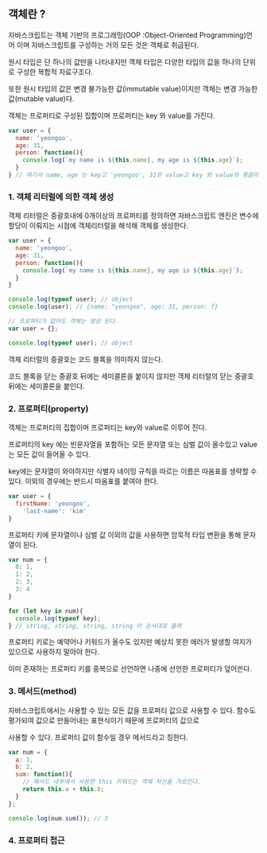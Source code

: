 ## 객체란 ?



자바스크립트는 객체 기반의 프로그래밍(OOP :Object-Oriented Programming)언어 이며 자바스크립트를 구성하는 거의 모든 것은 객체로 취급된다.

원시 타입은 단 하나의 값만을 나타내지만 객체 타입은 다양한 타입의 값을 하나의 단위로 구성한 복합적 자료구조다.

또한 원시 타입의 값은 변경 불가능한 값(immutable value)이지만 객체는 변경 가능한 값(mutable value)다.

객체는 프로퍼티로 구성된 집합이며 프로퍼티는 key 와 value를 가진다.

```javascript
var user = {
  name: 'yeongoo',
  age: 31,
  person: function(){
    console.log(`my name is ${this.name}, my age is ${this.age}`);
  }
} // 여기서 name, age 는 key고 'yeongoo', 31은 value고 key 와 value의 묶음이 프로퍼티다. person은 메서드다.
```



### 1. 객체 리터럴에 의한 객체 생성

객체 리터럴은 중괄호내에 0개이상의 프로퍼티를 정의하면 자바스크립트 엔진은 변수에 할당이 이뤄지는 시점에 객체리터럴을 해석해 객체를 생성한다.

```javascript
var user = {
  name: 'yeongoo',
  age: 31,
  person: function(){
    console.log(`my name is ${this.name}, my age is ${this.age}`);
  }
}

console.log(typeof user); // object
console.log(user); // {name: "yeongoo", age: 31, person: f}

// 프로퍼티가 없어도 객체는 생성 된다.
var user = {};

console.log(typeof user); // object

```

객체 리터럴의 중괄호는 코드 블록을 의미하지 않는다. 

코드 블록을 닫는 중괄호 뒤에는 세미콜론을 붙이지 않지만 객체 리터럴의 닫는 중괄호뒤에는 세미콜론을 붙인다.



### 2. 프로퍼티(property)

객체는 프로퍼티의 집합이며 프로퍼티는 key와 value로 이루어 진다. 

프로퍼티의 key 에는 빈문자열을 포함하는 모든 문자열 또는 심벌 값이 올수있고 value는 모든 값이 들어올 수 있다.         

key에는 문자열이 와야하지만 식별자 네이밍 규칙을 따르는 이름은 따옴표를 생략할 수 있다. 이외의 경우에는 반드시 따옴표를 붙여야 한다.

```javascript
var user = {
  firstName: 'yeongoo',
	'last-name': 'kim'  
}
```

프로퍼티 키에 문자열이나 심벌 값 이외의 값을 사용하면 암묵적 타입 변환을 통해 문자열이 된다.

```javascript
var num = {
  0: 1,
  1: 2,
  2: 3,
  3: 4
}

for (let key in num){
  console.log(typeof key); 
} // string, string, string, string 이 순서대로 출력
```

프로퍼티 키로는 예약어나 키워드가 올수도 있지만 예상치 못한 에러가 발생할 여지가 있으므로 사용하지 말아야 한다. 

이미 존재하는 프로퍼티 키를 중복으로 선언하면 나중에 선언한 프로퍼티가 덮어쓴다.



### 3. 메서드(method)

자바스크립트에서는 사용할 수 있는 모든 값을 프로퍼티 값으로 사용할 수 있다. 함수도 평가되여 값으로 만들어내는 표현식이기 때문에 프로퍼티의 값으로

사용할 수 있다. 프로퍼티 값이 함수일 경우 메서드라고 칭한다.

```javascript
var num = {
  a: 1,
  b: 2,
  sum: function(){ 
    // 메서드 내부에서 사용한 this 키워드는 객체 자신을 가르킨다.
    return this.a + this.b;
  }
};

console.log(num.sum()); // 3
```



### 4. 프로퍼티 접근